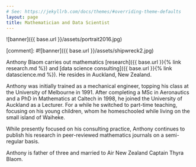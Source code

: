 ```yaml
---
# See: https://jekyllrb.com/docs/themes/#overriding-theme-defaults
layout: page
title: Mathematician and Data Scientist
---
```

![banner]({{ base.url }}/assets/portrait2016.jpg)

[comment]: #![banner]({{ base.url }}/assets/shipwreck2.jpg)

Anthony Blaom carries out mathematics
[research]({{ base.url }}{% link research.md %})  and [data science consulting]({{ base.url
}}{% link datascience.md %}). He resides in Auckland, New Zealand.

Anthony was initially trained as a mechanical engineer, topping his
class at the University of Melbourne in 1991. After completing a
MSc in Aeronautics and a
PhD in Mathematics at Caltech in 1998, he joined the University of
Auckland as a Lecturer.  For a while he switched
to part-time teaching, focusing on his young children,
whom he homeschooled while living on the small island of Waiheke.

While presently focused on his consulting practice, Anthony
continues to publish  his research in peer-reviewed mathematics
journals on a semi-regular basis.

Anthony is father of three and married to Air New Zealand Captain Thyra Blaom.

<!-- ![portrait]({{base.url}}/assets/portrait.jpg) -->
